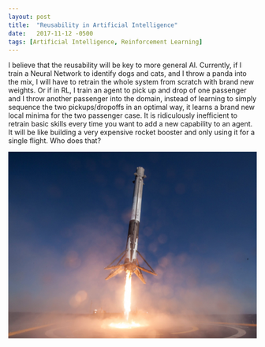 ```yaml
---
layout: post
title:  "Reusability in Artificial Intelligence"
date:   2017-11-12 -0500
tags: [Artificial Intelligence, Reinforcement Learning]
---
```

I believe that the reusability will be key to more general AI. Currently, if I train a Neural Network to identify dogs and cats, and I throw a panda into the mix, I will have to retrain the whole system from scratch with brand new weights. Or if in RL, I train an agent to pick up and drop of one passenger and I throw another passenger into the domain, instead of learning to simply sequence the two pickups/dropoffs in an optimal way, it learns a brand new local minima for the two passenger
case. It is ridiculously inefficient to retrain basic skills every time you want to add a new capability to an agent. It will be like building a very expensive rocket booster and only using it for a single flight. Who does that?

![No Waste](https://github.com/himanshusahni/himanshusahni.github.io/raw/master/assets/img/spacex-landing.jpg "Not these guys")
